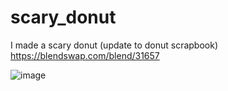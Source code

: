 # scary_donut
I made a scary donut (update to donut scrapbook)
https://blendswap.com/blend/31657

![image](https://github.com/user-attachments/assets/a5cb544a-887d-43e5-b83f-afab083e5ce1)
